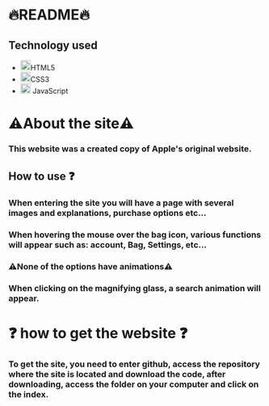 # 🔥README🔥 

## Technology used

<ul>
<li><img src = "https://cdn.iconscout.com/icon/free/png-256/html5-31-898996.png" width = "20px">HTML5</li>
<li><img src = "https://cdn.iconscout.com/icon/free/png-256/css3-2038878-1720091.png" width = "20px">CSS3</li>
<li><img src = "https://cdn.iconscout.com/icon/free/png-256/javascript-2752148-2284965.png" width = "20px"> JavaScript</li>
</ul>


# ⚠️About the site⚠️ 

### This website was a created copy of Apple's original website.

## How to use ❓
### When entering the site you will have a page with several images and explanations, purchase options etc...
### When hovering the mouse over the bag icon, various functions will appear such as: account, Bag, Settings, etc...
###  ⚠️None of the options have animations⚠️
### When clicking on the magnifying glass, a search animation will appear.
 


 # ❓ how to get the website ❓

 ### To get the site, you need to enter github, access the repository where the site is located and download the code, after downloading, access the folder on your computer and click on the index.